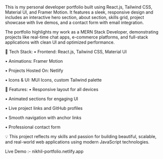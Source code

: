 This is my personal developer portfolio built using React.js, Tailwind CSS, Material UI, and Framer Motion.
It features a sleek, responsive design and includes an interactive hero section, about section, skills grid, project showcase with live demos, and a contact form with email integration.

The portfolio highlights my work as a MERN Stack Developer, demonstrating projects like real-time chat apps, e-commerce platforms, and full-stack applications with clean UI and optimized performance.

🔧 Tech Stack:
• Frontend: React.js, Tailwind CSS, Material UI

• Animations: Framer Motion

• Projects Hosted On: Netlify

• Icons & UI: MUI Icons, custom Tailwind palette

🚀 Features:
• Responsive layout for all devices

• Animated sections for engaging UI

• Live project links and GitHub profiles

• Smooth navigation with anchor links

• Professional contact form

💡 This project reflects my skills and passion for building beautiful, scalable, and real-world web applications using modern JavaScript technologies.

Live Demo :- nikhil-portfolio.netlify.app